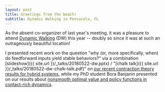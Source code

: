 ```yaml
---
layout: post
title: Greetings from the beach!
subtitle: Dynamic Walking in Pensacola, FL
---
```


As the absent co-organizer of last year's meeting, 
it was a pleasure to attend [Dynamic Walking](http://dynamicwalking.org/) (DW) this year -- doubly so since it was at such an outrageously beautiful location! 

I presented recent work on the question "why (or, more specifically, when) do feedforward inputs yield stable behaviors?" via a combination [slideshow]({{ site.url }}/_talks/20180522-dw.pptx) / "[chalk talk]({{ site.url }}/_talks/20180522-dw-chalk-talk.pdf)" on [our recent contraction theory results for hybrid systems](https://arxiv.org/abs/1804.04122), while my PhD student Bora Banjanin presented on our results about [nonsmooth optimal value and policy functions in contact-rich dynamics](http://arxiv.org/abs/1710.06745).
